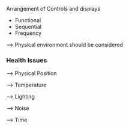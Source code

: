 
Arrangement of Controls and displays
- Functional
- Sequential
- Frequency 

--> Physical environment should be considered

### Health Issues

--> Physical Position

--> Temperature

--> Lighting

--> Noise

--> Time

